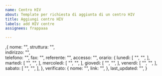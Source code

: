 ```yaml
---
name: Centro HIV
about: Template per richiesta di aggiunta di un centro HIV
title: Aggiungi centro HIV
labels: add HIV centre
assignees: frappaaa

---
```


,{
    nome: "",  <!-- esempio: OSPEDALE CLINICIZZATO COLLE DELL'ARA - CHIETI V LIVELLO - CORPO L  --> 
    struttura: "", <!-- esempio: Clinica di Malattie infettive  -->  
    indirizzo: "", <!-- esempio: Via dei Vestini Chieti - CH -->  
    telefono: "", <!-- esempio: 0871/357490 --> 
    fax: "", <!-- esempio: 0871/357490 --> 
    referente: "",  <!-- esempio: Dott.ssa Francesca Vignale -->
    accesso: "",  <!-- esempio: Diretto, su appuntamento, con ricetta, ... --> 
    orario: {
    lunedì: [
        "", <!-- da -->
        "", <!-- a, aggiungere altri due campi se si deve distinguere tra mattina e pomeriggio -->
            ],
    martedì: [
        "",
        "",
            ],
    mercoledì: [
        "",
        "",
            ],
    giovedì: [
        "",
        "",
            ],
    venerdì: [
        "",
        "",
            ],
    sabato: [
        "",
        "",
            ],
            },
    verificato: {
        nome: "", <!-- Qui puoi inserire il vostro nome, l'associazione o il recapito di chi ha verificato il centro -->
        link: "",<!--  Qui puoi inserire il link social o al sito di chi ha verificato il centro -->
    },
   last_updated: "", <!-- Inserire la data dell'aggiornamento nella forma GG/MM/AAAA -->
}
